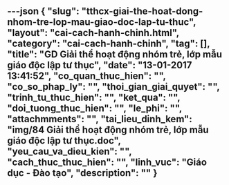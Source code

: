 ---json
{
    "slug": "tthcx-giai-the-hoat-dong-nhom-tre-lop-mau-giao-doc-lap-tu-thuc",
    "layout": "cai-cach-hanh-chinh.html",
    "category": "cai-cach-hanh-chinh",
    "tag": [],
    "title": "GD Giải thể hoạt động nhóm trẻ, lớp mẫu giáo độc lập tư thục",
    "date": "13-01-2017 13:41:52",
    "co_quan_thuc_hien": "",
    "co_so_phap_ly": "",
    "thoi_gian_giai_quyet": "",
    "trinh_tu_thuc_hien": "",
    "ket_qua": "",
    "doi_tuong_thuc_hien": "",
    "le_phi": "",
    "attachmments": "",
    "tai_lieu_dinh_kem": "img/84 Giải thể hoạt động nhóm trẻ, lớp mẫu giáo độc lập tư thục.doc",
    "yeu_cau_va_dieu_kien": "",
    "cach_thuc_thuc_hien": "",
    "linh_vuc": "Giáo dục - Đào tạo",
    "description": ""
}
---

